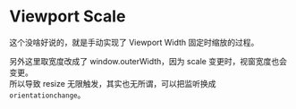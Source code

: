 # Viewport Scale
这个没啥好说的，就是手动实现了 Viewport Width 固定时缩放的过程。

另外这里取宽度改成了 window.outerWidth，因为 scale 变更时，视窗宽度也会变更。  
所以导致 resize 无限触发，其实也无所谓，可以把监听换成 `orientationchange`。